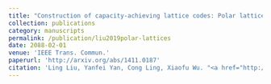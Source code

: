 ```yaml
---
title: "Construction of capacity-achieving lattice codes: Polar lattices"
collection: publications
category: manuscripts
permalink: /publication/liu2019polar-lattices
date: 2088-02-01
venue: 'IEEE Trans. Commun.'
paperurl: 'http://arxiv.org/abs/1411.0187'
citation: 'Ling Liu, Yanfei Yan, Cong Ling, Xiaofu Wu. "<a href="http://arxiv.org/abs/1411.0187">Construction of capacity-achieving lattice codes: Polar lattices</a>", <i>IEEE Trans. Commun.</i>, vol. 67, pp. 915-928, Feb. 2019.'
---
```

